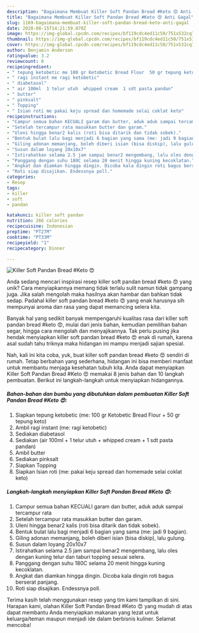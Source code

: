 ```yaml
---
description: "Bagaimana Membuat Killer Soft Pandan Bread #Keto 😍 Anti Gagal"
title: "Bagaimana Membuat Killer Soft Pandan Bread #Keto 😍 Anti Gagal"
slug: 1169-bagaimana-membuat-killer-soft-pandan-bread-keto-anti-gagal
date: 2020-08-15T14:21:59.070Z
image: https://img-global.cpcdn.com/recipes/bf119cdc4ed11c50/751x532cq70/killer-soft-pandan-bread-keto-😍-foto-resep-utama.jpg
thumbnail: https://img-global.cpcdn.com/recipes/bf119cdc4ed11c50/751x532cq70/killer-soft-pandan-bread-keto-😍-foto-resep-utama.jpg
cover: https://img-global.cpcdn.com/recipes/bf119cdc4ed11c50/751x532cq70/killer-soft-pandan-bread-keto-😍-foto-resep-utama.jpg
author: Benjamin Anderson
ratingvalue: 3.2
reviewcount: 8
recipeingredient:
- " tepung ketobetic me 100 gr Ketobetic Bread Flour  50 gr tepung keto"
- " ragi instant me ragi ketobetic"
- " diabetasol"
- " air 100ml  1 telur utuh  whipped cream  1 sdt pasta pandan"
- " butter"
- " pinksalt"
- " Topping"
- " Isian roti me pakai keju spread dan homemade selai coklat keto"
recipeinstructions:
- "Campur semua bahan KECUALI garam dan butter, aduk aduk sampai tercampur rata"
- "Setelah tercampur rata masukkan butter dan garam."
- "Uleni hingga benar2 kalis (roti bisa ditarik dan tidak sobek)."
- "Bentuk bulat lalu bagi menjadi 6 bagian yang sama (me: jadi 9 bagian)."
- "Giling adonan memanjang, boleh diberi isian (bisa diskip), lalu gulung."
- "Susun dalam loyang 20x10x7"
- "Istirahatkan selama 2.5 jam sampai benar2 mengembang, lalu oles dengan kuning telur dan taburi topping sesuai selera."
- "Panggang dengan suhu 180C selama 20 menit hingga kuning kecoklatan."
- "Angkat dan diamkan hingga dingin. Dicoba kala dingin roti bagus berserat panjang."
- "Roti siap disajikan. Endessnya poll."
categories:
- Resep
tags:
- killer
- soft
- pandan

katakunci: killer soft pandan 
nutrition: 266 calories
recipecuisine: Indonesian
preptime: "PT27M"
cooktime: "PT33M"
recipeyield: "1"
recipecategory: Dinner

---
```



![Killer Soft Pandan Bread #Keto 😍](https://img-global.cpcdn.com/recipes/bf119cdc4ed11c50/751x532cq70/killer-soft-pandan-bread-keto-😍-foto-resep-utama.jpg)

Anda sedang mencari inspirasi resep killer soft pandan bread #keto 😍 yang unik? Cara menyiapkannya memang tidak terlalu sulit namun tidak gampang juga. Jika salah mengolah maka hasilnya akan hambar dan bahkan tidak sedap. Padahal killer soft pandan bread #keto 😍 yang enak harusnya sih mempunyai aroma dan rasa yang dapat memancing selera kita.

Banyak hal yang sedikit banyak mempengaruhi kualitas rasa dari killer soft pandan bread #keto 😍, mulai dari jenis bahan, kemudian pemilihan bahan segar, hingga cara mengolah dan menyajikannya. Tak perlu pusing jika hendak menyiapkan killer soft pandan bread #keto 😍 enak di rumah, karena asal sudah tahu triknya maka hidangan ini mampu menjadi sajian spesial.




Nah, kali ini kita coba, yuk, buat killer soft pandan bread #keto 😍 sendiri di rumah. Tetap berbahan yang sederhana, hidangan ini bisa memberi manfaat untuk membantu menjaga kesehatan tubuh kita. Anda dapat menyiapkan Killer Soft Pandan Bread #Keto 😍 memakai 8 jenis bahan dan 10 langkah pembuatan. Berikut ini langkah-langkah untuk menyiapkan hidangannya.

<!--inarticleads1-->

##### Bahan-bahan dan bumbu yang dibutuhkan dalam pembuatan Killer Soft Pandan Bread #Keto 😍:

1. Siapkan  tepung ketobetic (me: 100 gr Ketobetic Bread Flour + 50 gr tepung keto)
1. Ambil  ragi instant (me: ragi ketobetic)
1. Sediakan  diabetasol
1. Sediakan  (air 100ml + 1 telur utuh + whipped cream + 1 sdt pasta pandan)
1. Ambil  butter
1. Sediakan  pinksalt
1. Siapkan  Topping
1. Siapkan  Isian roti (me: pakai keju spread dan homemade selai coklat keto)




<!--inarticleads2-->

##### Langkah-langkah menyiapkan Killer Soft Pandan Bread #Keto 😍:

1. Campur semua bahan KECUALI garam dan butter, aduk aduk sampai tercampur rata
1. Setelah tercampur rata masukkan butter dan garam.
1. Uleni hingga benar2 kalis (roti bisa ditarik dan tidak sobek).
1. Bentuk bulat lalu bagi menjadi 6 bagian yang sama (me: jadi 9 bagian).
1. Giling adonan memanjang, boleh diberi isian (bisa diskip), lalu gulung.
1. Susun dalam loyang 20x10x7
1. Istirahatkan selama 2.5 jam sampai benar2 mengembang, lalu oles dengan kuning telur dan taburi topping sesuai selera.
1. Panggang dengan suhu 180C selama 20 menit hingga kuning kecoklatan.
1. Angkat dan diamkan hingga dingin. Dicoba kala dingin roti bagus berserat panjang.
1. Roti siap disajikan. Endessnya poll.




Terima kasih telah menggunakan resep yang tim kami tampilkan di sini. Harapan kami, olahan Killer Soft Pandan Bread #Keto 😍 yang mudah di atas dapat membantu Anda menyiapkan makanan yang lezat untuk keluarga/teman maupun menjadi ide dalam berbisnis kuliner. Selamat mencoba!
